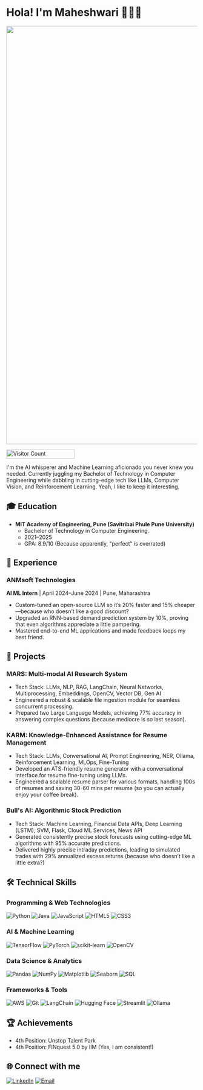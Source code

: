 # Hola! I'm Maheshwari 👩🏽‍💻

<p align="center">
  <img src="https://giffiles.alphacoders.com/212/212548.gif" width="1100">
</p>

<p align="start">
  <img src="https://profile-counter.glitch.me/{SahilBhoite}/count.svg" alt="Visitor Count" width="180" height="24" />
</p>

I'm the AI whisperer and Machine Learning aficionado you never knew you needed. Currently juggling my Bachelor of Technology in Computer Engineering while dabbling in cutting-edge tech like LLMs, Computer Vision, and Reinforcement Learning. Yeah, I like to keep it interesting.

## 🎓 Education

- **MIT Academy of Engineering, Pune (Savitribai Phule Pune University)**
  - Bachelor of Technology in Computer Engineering.
  - 2021–2025
  - GPA: 8.9/10 (Because apparently, "perfect" is overrated)

## 💼 Experience

### ANMsoft Technologies
**AI ML Intern** | April 2024–June 2024 | Pune, Maharashtra
- Custom-tuned an open-source LLM so it’s 20% faster and 15% cheaper—because who doesn’t like a good discount?
- Upgraded an RNN-based demand prediction system by 10%, proving that even algorithms appreciate a little pampering.
- Mastered end-to-end ML applications and made feedback loops my best friend.

## 🚀 Projects

### MARS: Multi-modal AI Research System

- Tech Stack: LLMs, NLP, RAG, LangChain, Neural Networks, Multiprocessing, Embeddings, OpenCV, Vector DB, Gen AI
- Engineered a robust & scalable file ingestion module for seamless concurrent processing.
- Prepared two Large Language Models, achieving 77% accuracy in answering complex questions (because mediocre is so last season).

### KARM: Knowledge-Enhanced Assistance for Resume Management

- Tech Stack: LLMs, Conversational AI, Prompt Engineering, NER, Ollama, Reinforcement Learning, MLOps, Fine-Tuning
- Developed an ATS-friendly resume generator with a conversational interface for resume fine-tuning using LLMs.
- Engineered a scalable resume parser for various formats, handling 100s of resumes and saving 30-60 mins per resume (so you can actually enjoy your coffee break).

### Bull's AI: Algorithmic Stock Prediction

- Tech Stack: Machine Learning, Financial Data APIs, Deep Learning (LSTM), SVM, Flask, Cloud ML Services, News API
- Generated consistently precise stock forecasts using cutting-edge ML algorithms with 95% accurate predictions.
- Delivered highly precise intraday predictions, leading to simulated trades with 29% annualized excess returns (because who doesn’t like a little extra?)

## 🛠 Technical Skills

### Programming & Web Technologies
![Python](https://img.shields.io/badge/python-3670A0?style=flat&logo=python&logoColor=ffdd54)
![Java](https://img.shields.io/badge/java-%23ED8B00.svg?style=flat&logo=java&logoColor=white)
![JavaScript](https://img.shields.io/badge/javascript-%23323330.svg?style=flat&logo=javascript&logoColor=%23F7DF1E)
![HTML5](https://img.shields.io/badge/html5-%23E34F26.svg?style=flat&logo=html5&logoColor=white)
![CSS3](https://img.shields.io/badge/css3-%231572B6.svg?style=flat&logo=css3&logoColor=white)

### AI & Machine Learning
![TensorFlow](https://img.shields.io/badge/TensorFlow-%23FF6F00.svg?style=flat&logo=TensorFlow&logoColor=white)
![PyTorch](https://img.shields.io/badge/PyTorch-%23EE4C2C.svg?style=flat&logo=PyTorch&logoColor=white)
![scikit-learn](https://img.shields.io/badge/scikit--learn-%23F7931E.svg?style=flat&logo=scikit-learn&logoColor=white)
![OpenCV](https://img.shields.io/badge/opencv-%23white.svg?style=flat&logo=opencv&logoColor=white)

### Data Science & Analytics
![Pandas](https://img.shields.io/badge/pandas-%23150458.svg?style=flat&logo=pandas&logoColor=white)
![NumPy](https://img.shields.io/badge/numpy-%23013243.svg?style=flat&logo=numpy&logoColor=white)
![Matplotlib](https://img.shields.io/badge/Matplotlib-%23ffffff.svg?style=flat&logo=Matplotlib&logoColor=black)
![Seaborn](https://img.shields.io/badge/Seaborn-%23007ACC.svg?style=flat&logo=Seaborn&logoColor=white)
![SQL](https://img.shields.io/badge/SQL-%2300f.svg?style=flat&logo=sql&logoColor=white)

### Frameworks & Tools
![AWS](https://img.shields.io/badge/AWS-%23FF9900.svg?style=flat&logo=amazon-aws&logoColor=white)
![Git](https://img.shields.io/badge/git-%23F05033.svg?style=flat&logo=git&logoColor=white)
![LangChain](https://img.shields.io/badge/LangChain-%23000000.svg?style=flat&logo=LangChain&logoColor=white)
![Hugging Face](https://img.shields.io/badge/Hugging%20Face-%23FFD21E.svg?style=flat&logo=Hugging-Face&logoColor=black)
![Streamlit](https://img.shields.io/badge/Streamlit-%23FF4B4B.svg?style=flat&logo=Streamlit&logoColor=white)
![Ollama](https://img.shields.io/badge/Ollama-%23000000.svg?style=flat&logo=Ollama&logoColor=white)

## 🏆 Achievements

- 4th Position: Unstop Talent Park
- 4th Position: FINquest 5.0 by IIM (Yes, I am consistent!)

## 🌐 Connect with me

[![LinkedIn](https://img.shields.io/badge/LinkedIn-%230077B5.svg?logo=linkedin&logoColor=white)](www.linkedin.com/in/maheshwari-jadhav)
[![Email](https://img.shields.io/badge/Email-D14836?style=flat&logo=gmail&logoColor=white)](mailto:maheshwari.jdv18@gmail.com)

